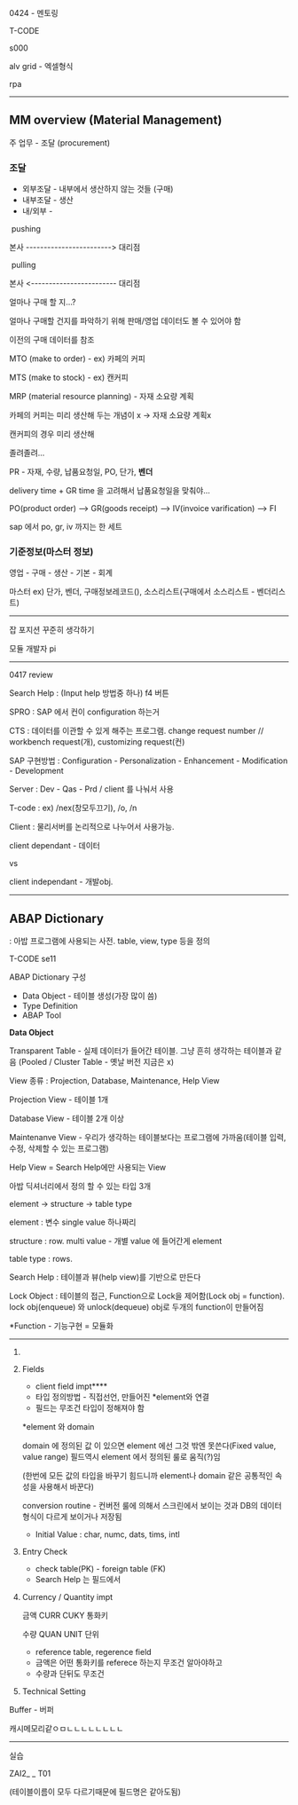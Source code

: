 0424 - 멘토링



T-CODE

s000



alv grid - 엑셀형식



rpa 



-----



## MM overview (Material Management)

주 업무 - 조달 (procurement)

### 조달

- 외부조달 - 내부에서 생산하지 않는 것들 (구매)
- 내부조달 - 생산
- 내/외부 - 



​					pushing

본사    ------------------------>  대리점          

​					pulling

본사    <------------------------  대리점



얼마나 구매 할 지...?

얼마나 구매할 건지를 파악하기 위해 판매/영업 데이터도 볼 수 있어야 함

이전의 구매 데이터를 참조



MTO (make to order) - ex) 카페의 커피

MTS (make to stock) - ex) 캔커피

MRP (material resource planning) - 자재 소요량 계획



카페의 커피는 미리 생산해 두는 개념이 x -> 자재 소요량 계획x

캔커피의 경우 미리 생산해



졸려졸려...



PR - 자재, 수량, 납품요청일, PO, 단가, **벤더**



delivery time + GR time 을 고려해서 납품요청일을 맞춰야...

PO(product order)  -->  GR(goods receipt)  -->  IV(invoice varification)  -->  FI

sap 에서 po, gr, iv 까지는 한 세트





### 기준정보(마스터 정보)

영업 - 구매 - 생산 - 기본 - 회계

마스터 ex) 단가, 벤더, 구매정보레코드(), 소스리스트(구매에서 소스리스트 - 벤더리스트)



----

잡 포지션 꾸준히 생각하기

모듈 개발자 pi

------



0417 review

Search Help : (Input help 방법중 하나) f4 버튼

SPRO : SAP 에서 컨이 configuration 하는거

CTS : 데이터를 이관할 수 있게 해주는 프로그램. change request number // workbench request(개), customizing request(컨)

SAP 구현방법 : Configuration - Personalization - Enhancement - Modification - Development

Server : Dev - Qas - Prd / client 를 나눠서 사용

T-code : ex) /nex(창모두끄기), /o, /n

Client : 물리서버를 논리적으로 나누어서 사용가능. 

client dependant - 데이터

vs 

client independant - 개발obj.

-------



## ABAP Dictionary

: 아밥 프로그램에 사용되는 사전. table, view, type 등을 정의

T-CODE se11



ABAP Dictionary 구성

- Data Object - 테이블 생성(가장 많이 씀)
- Type Definition
- ABAP Tool



**Data Object**

Transparent Table - 실제 데이터가 들어간 테이블. 그냥 흔히 생각하는 테이블과 같음 (Pooled / Cluster Table - 옛날 버전 지금은 x)

View 종류 : Projection, Database, Maintenance, Help View

Projection View - 테이블 1개

Database View - 테이블 2개 이상

Maintenanve View - 우리가 생각하는 테이블보다는 프로그램에 가까움(테이블 입력, 수정, 삭제할 수 있는 프로그램)

Help View = Search Help에만 사용되는 View



아밥 딕셔너리에서 정의 할 수 있는 타입 3개

element -> structure -> table type

element : 변수  single value 하나짜리

structure : row. multi value - 개별 value 에 들어간게 element

table type : rows.



Search Help : 테이블과 뷰(help view)를 기반으로 만든다

Lock Object : 테이블의 접근, Function으로 Lock을 제어함(Lock obj = function). lock obj(enqueue) 와 unlock(dequeue) obj로 두개의 function이 만들어짐



*Function - 기능구현 = 모듈화

--------

1. 

2. Fields

   - client field impt****
   - 타입 정의방법 - 직접선언, 만들어진 *element와 연결
   - 필드는 무조건 타입이 정해져야 함

   *element 와 domain

   domain 에 정의된 값 이 있으면 element 에선 그것 밖엔 못쓴다(Fixed value, value range) 필드역시 element 에서 정의된 룰로 움직(?)임

   (한번에 모든 값의 타입을 바꾸기 힘드니까 element나 domain 같은 공통적인 속성을 사용해서 바꾼다)

   conversion routine - 컨버전 룰에 의해서 스크린에서 보이는 것과 DB의 데이터 형식이 다르게 보이거나 저장됨

   - Initial Value : char, numc, dats, tims, intl

3. Entry Check

   - check table(PK) - foreign table (FK)
   - Search Help 는 필드에서 

4. Currency / Quantity impt

   금액 CURR   CUKY  통화키

   수량 QUAN   UNIT  단위

   - reference table, regerence field
   - 금액은 어떤 통화키를 referece 하는지 무조건 알아야하고
   - 수량과 단뒤도 무조건

5. Technical Setting

Buffer - 버퍼 

캐시메모리같ㅇㅁㄴㄴㄴㄴㄴㄴㄴㄴ



------

실습

ZAI2_ _ T01

(테이블이름이 모두 다르기때문에 필드명은 같아도됨)

